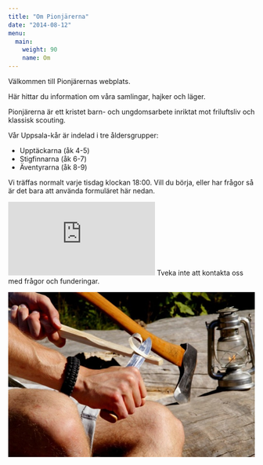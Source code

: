```yaml
---
title: "Om Pionjärerna"
date: "2014-08-12"
menu:
  main:
    weight: 90
    name: Om
---
```


Välkommen till Pionjärernas webplats.

Här hittar du information om våra samlingar, hajker och läger.

Pionjärerna är ett kristet barn- och ungdomsarbete inriktat mot friluftsliv och klassisk scouting.

Vår Uppsala-kår är indelad i tre åldersgrupper:

* Upptäckarna (åk 4-5)
* Stigfinnarna (åk 6-7)
* Äventyrarna (åk 8-9)

<!-- Upptäckarna och Stigfinnarna är indelade i två avdelningar - en i Uppsala och en i Storvreta. -->

Vi träffas normalt varje tisdag klockan 18:00. Vill du börja, eller har frågor så är det bara att använda formuläret här nedan.

<iframe src="https://services.cognitoforms.com/f/Pc_BlvCVZ0KvtrrWxwatIw?id=2" frameborder="0" scrolling="yes" seamless="seamless"></iframe>
<script src="https://services.cognitoforms.com/scripts/embed.js"></script>
Tveka inte att kontakta oss med frågor och funderingar.

![start](/om/start-640.jpg)
